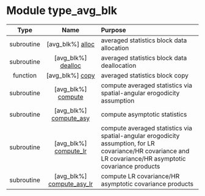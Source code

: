 # Module type_avg_blk

| Type | Name | Purpose |
| :--: | :--: | :---------- |
| subroutine | [avg_blk%] [alloc](https://github.com/benjaminmenetrier/bump/tree/master/src/type_avg_blk.F90#L64) | averaged statistics block data allocation |
| subroutine | [avg_blk%] [dealloc](https://github.com/benjaminmenetrier/bump/tree/master/src/type_avg_blk.F90#L154) | averaged statistics block data deallocation |
| function | [avg_blk%] [copy](https://github.com/benjaminmenetrier/bump/tree/master/src/type_avg_blk.F90#L186) | averaged statistics block copy |
| subroutine | [avg_blk%] [compute](https://github.com/benjaminmenetrier/bump/tree/master/src/type_avg_blk.F90#L239) | compute averaged statistics via spatial-angular erogodicity assumption |
| subroutine | [avg_blk%] [compute_asy](https://github.com/benjaminmenetrier/bump/tree/master/src/type_avg_blk.F90#L415) | compute asymptotic statistics |
| subroutine | [avg_blk%] [compute_lr](https://github.com/benjaminmenetrier/bump/tree/master/src/type_avg_blk.F90#L545) | compute averaged statistics via spatial-angular erogodicity assumption, for LR covariance/HR covariance and LR covariance/HR asymptotic covariance products |
| subroutine | [avg_blk%] [compute_asy_lr](https://github.com/benjaminmenetrier/bump/tree/master/src/type_avg_blk.F90#L634) | compute LR covariance/HR asymptotic covariance products |
